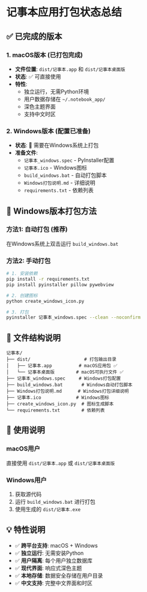 # 记事本应用打包状态总结

## ✅ 已完成的版本

### 1. macOS版本 (已打包完成)
- **文件位置**: `dist/记事本.app` 和 `dist/记事本桌面版`
- **状态**: ✅ 可直接使用
- **特性**: 
  - 独立运行，无需Python环境
  - 用户数据存储在 `~/.notebook_app/`
  - 深色主题界面
  - 支持中文时区

### 2. Windows版本 (配置已准备)
- **状态**: 🔧 需要在Windows系统上打包
- **准备文件**:
  - `记事本_windows.spec` - PyInstaller配置
  - `记事本.ico` - Windows图标
  - `build_windows.bat` - 自动打包脚本
  - `Windows打包说明.md` - 详细说明
  - `requirements.txt` - 依赖列表

## 🚀 Windows版本打包方法

### 方法1: 自动打包 (推荐)
在Windows系统上双击运行 `build_windows.bat`

### 方法2: 手动打包
```bash
# 1. 安装依赖
pip install -r requirements.txt
pip install pyinstaller pillow pywebview

# 2. 创建图标
python create_windows_icon.py

# 3. 打包
pyinstaller 记事本_windows.spec --clean --noconfirm
```

## 📁 文件结构说明

```
记事本/
├── dist/                    # 打包输出目录
│   ├── 记事本.app          # macOS应用包 ✅
│   └── 记事本桌面版        # macOS可执行文件 ✅
├── 记事本_windows.spec     # Windows打包配置
├── build_windows.bat       # Windows自动打包脚本
├── Windows打包说明.md      # Windows打包详细说明
├── 记事本.ico             # Windows图标
├── create_windows_icon.py  # 图标生成脚本
└── requirements.txt        # 依赖列表
```

## 🎯 使用说明

### macOS用户
直接使用 `dist/记事本.app` 或 `dist/记事本桌面版`

### Windows用户
1. 获取源代码
2. 运行 `build_windows.bat` 进行打包
3. 使用生成的 `dist/记事本.exe`

## 💡 特性说明

- ✅ **跨平台支持**: macOS + Windows
- ✅ **独立运行**: 无需安装Python
- ✅ **用户隔离**: 每个用户独立数据库
- ✅ **现代界面**: 响应式深色主题
- ✅ **本地存储**: 数据安全存储在用户目录
- ✅ **中文支持**: 完整中文界面和时区 